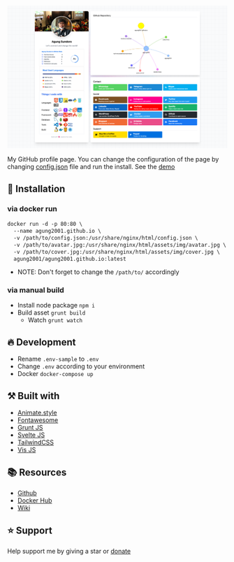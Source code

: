 ![Screenshot](screenshot.png)

My GitHub profile page. You can change the configuration of the page by changing [config.json](config.json) file and run the install. 
See the [demo][website]

## 🤖 Installation
### via docker run
```
docker run -d -p 80:80 \
  --name agung2001.github.io \
  -v /path/to/config.json:/usr/share/nginx/html/config.json \
  -v /path/to/avatar.jpg:/usr/share/nginx/html/assets/img/avatar.jpg \
  -v /path/to/cover.jpg:/usr/share/nginx/html/assets/img/cover.jpg \
  agung2001/agung2001.github.io:latest
```
- NOTE: Don't forget to change the `/path/to/` accordingly

### via manual build 
- Install node package `npm i`
- Build asset `grunt build`
  - Watch `grunt watch`

## 🔥 Development
- Rename `.env-sample` to `.env`
- Change `.env` according to your environment
- Docker `docker-compose up`

## ⚒️ Built with
- [Animate.style](https://animate.style/)
- [Fontawesome](https://fontawesome.com/)
- [Grunt JS](https://gruntjs.com/)
- [Svelte JS](https://svelte.dev/)
- [TailwindCSS](https://tailwindcss.com/)
- [Vis JS](https://visjs.org/)

## 📚 Resources
- [Github](https://github.com/agung2001/agung2001.github.io)
- [Docker Hub](https://hub.docker.com/r/agung2001/agung2001.github.io)
- [Wiki](https://github.com/agung2001/agung2001.github.io/wiki/)

## ⭐️ Support
Help support me by giving a star or [donate][website]

[website]: https://agung2001.github.io